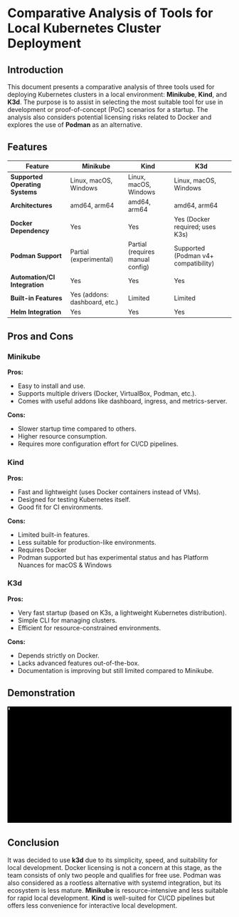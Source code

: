 # Comparative Analysis of Tools for Local Kubernetes Cluster Deployment

## Introduction

This document presents a comparative analysis of three tools used for deploying Kubernetes clusters in a local environment: **Minikube**, **Kind**, and **K3d**. The purpose is to assist in selecting the most suitable tool for use in development or proof-of-concept (PoC) scenarios for a startup. The analysis also considers potential licensing risks related to Docker and explores the use of **Podman** as an alternative.

## Features

| Feature                          | Minikube                        | Kind                               | K3d                                 |
|----------------------------------|----------------------------------|------------------------------------|--------------------------------------|
| **Supported Operating Systems** | Linux, macOS, Windows           | Linux, macOS, Windows              | Linux, macOS, Windows                |
| **Architectures**               | amd64, arm64                    | amd64, arm64                       | amd64, arm64                         |
| **Docker Dependency**          | Yes                             | Yes                                | Yes (Docker required; uses K3s)      |
| **Podman Support**             | Partial (experimental)          | Partial (requires manual config)   | Supported (Podman v4+ compatibility) |
| **Automation/CI Integration**  | Yes                             | Yes                                | Yes                                  |
| **Built-in Features**          | Yes (addons: dashboard, etc.)   | Limited                            | Limited                              |
| **Helm Integration**           | Yes                             | Yes                                | Yes                                  |

## Pros and Cons

### Minikube

**Pros:**
- Easy to install and use.
- Supports multiple drivers (Docker, VirtualBox, Podman, etc.).
- Comes with useful addons like dashboard, ingress, and metrics-server.

**Cons:**
- Slower startup time compared to others.
- Higher resource consumption.
- Requires more configuration effort for CI/CD pipelines.

### Kind

**Pros:**
- Fast and lightweight (uses Docker containers instead of VMs).
- Designed for testing Kubernetes itself.
- Good fit for CI environments.

**Cons:**
- Limited built-in features.
- Less suitable for production-like environments.
- Requires Docker
- Podman supported but has experimental status and has Platform Nuances for macOS & Windows
### K3d

**Pros:**
- Very fast startup (based on K3s, a lightweight Kubernetes distribution).
- Simple CLI for managing clusters.
- Efficient for resource-constrained environments.

**Cons:**
- Depends strictly on Docker.
- Lacks advanced features out-of-the-box.
- Documentation is improving but still limited compared to Minikube.

## Demonstration

![k3d demo](asciiartify.gif)


## Conclusion


It was decided to use **k3d** due to its simplicity, speed, and suitability for local development. Docker licensing is not a concern at this stage, as the team consists of only two people and qualifies for free use. Podman was also considered as a rootless alternative with systemd integration, but its ecosystem is less mature. **Minikube** is resource-intensive and less suitable for rapid local development. **Kind** is well-suited for CI/CD pipelines but offers less convenience for interactive local development.

